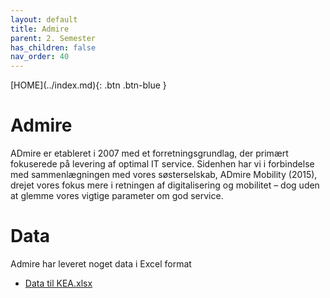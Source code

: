 ```yaml
---
layout: default
title: Admire
parent: 2. Semester
has_children: false
nav_order: 40
---
```


<span class="fs-1">
[HOME](../index.md){: .btn .btn-blue }
</span>

# Admire
ADmire er etableret i 2007 med et forretningsgrundlag, der primært fokuserede på levering af optimal IT service. Sidenhen har vi i forbindelse med sammenlægningen med vores søsterselskab, ADmire Mobility (2015), drejet vores fokus mere i retningen af digitalisering og mobilitet – dog uden at glemme vores vigtige parameter om god service.

# Data
Admire har leveret noget data i Excel format

- [Data til KEA.xlsx](./Data/Data%20til%20KEA.xlsx)